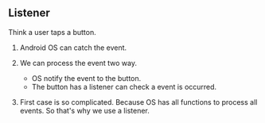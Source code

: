 ## Listener

Think a user taps a button.

1. Android OS can catch the event.
2. We can process the event two way.
    - OS notify the event to the button.
    - The button has a listener can check a event is occurred.

3. First case is so complicated. Because OS has all functions to process all events. So that's why we use a listener.
